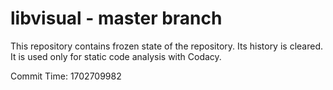 # libvisual - master branch

This repository contains frozen state of the repository.
Its history is cleared. It is used only for static code
analysis with Codacy.

Commit Time: 1702709982